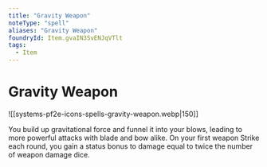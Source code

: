 ```yaml
---
title: "Gravity Weapon"
noteType: "spell"
aliases: "Gravity Weapon"
foundryId: Item.gvaIN3SvENJqVTlt
tags:
  - Item
---
```


# Gravity Weapon
![[systems-pf2e-icons-spells-gravity-weapon.webp|150]]

You build up gravitational force and funnel it into your blows, leading to more powerful attacks with blade and bow alike. On your first weapon Strike each round, you gain a status bonus to damage equal to twice the number of weapon damage dice.
